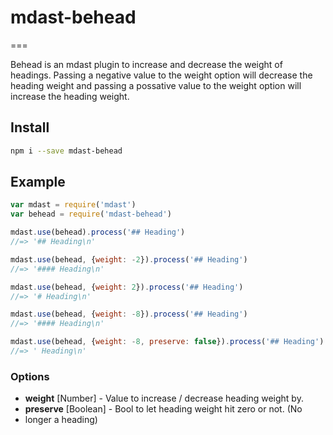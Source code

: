# mdast-behead


===


Behead is an mdast plugin to increase and decrease the weight of headings.
Passing a negative value to the weight option will decrease the heading
weight and passing a possative value to the weight option will increase the
heading weight.


## Install


```bash
npm i --save mdast-behead
```


## Example


```js
var mdast = require('mdast')
var behead = require('mdast-behead')

mdast.use(behead).process('## Heading')
//=> '## Heading\n'

mdast.use(behead, {weight: -2}).process('## Heading')
//=> '#### Heading\n'

mdast.use(behead, {weight: 2}).process('## Heading')
//=> '# Heading\n'

mdast.use(behead, {weight: -8}).process('## Heading')
//=> '#### Heading\n'

mdast.use(behead, {weight: -8, preserve: false}).process('## Heading')
//=> ' Heading\n'
```


### Options


* **weight** [Number] - Value to increase / decrease heading weight by.
* **preserve** [Boolean] - Bool to let heading weight hit zero or not. (No
* longer a heading)
